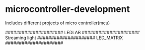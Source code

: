# microcontroller-development
Includes different projects of micro controller(mcu) 

#####################
LEDLAB
#####################
Streaming light
#####################
LED_MATRIX
#####################
